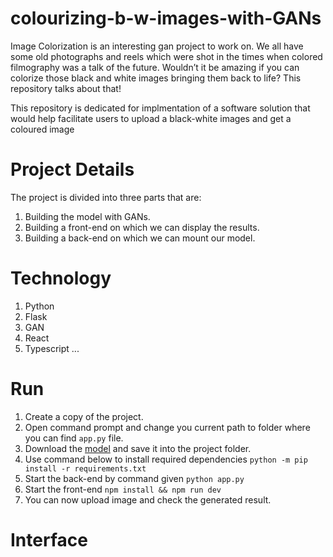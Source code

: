 # colourizing-b-w-images-with-GANs
Image Colorization is an interesting gan project to work on. We all have some old photographs and reels which were shot in the times when colored filmography was a talk of the future. Wouldn’t it be amazing if you can colorize those black and white images bringing them back to life? This repository talks about that! 

This repository is dedicated for implmentation of a software solution that would help facilitate users to upload a black-white images and get a coloured image 

# Project Details
The project is divided into three parts that are:
1. Building the model with GANs.
2. Building a front-end on which we can display the results.
3. Building a back-end on which we can mount our model.

# Technology
1. Python
2. Flask
3. GAN
4. React
5. Typescript
...

# Run
1. Create a copy of the project.
2. Open command prompt and change you current path to folder where you can find `app.py` file.
3. Download the [model](https://drive.google.com/drive/folders/1VhotvmQcCcPtLSGMyLe5LoDXkMC0F8Ql) and save it into the project folder.
4. Use command below to install required dependencies `python -m pip install -r requirements.txt`
5. Start the back-end by command given `python app.py`
6. Start the front-end `npm install && npm run dev`
7. You can now upload image and check the generated result.

# Interface
